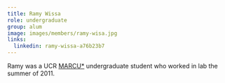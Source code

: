 ```yaml
---
title: Ramy Wissa
role: undergraduate
group: alum
image: images/members/ramy-wisa.jpg
links:
  linkedin: ramy-wissa-a76b23b7
---
```


Ramy was a UCR [MARCU*](https://marcu.ucr.edu/) undergraduate student who worked in lab the summer of 2011.

